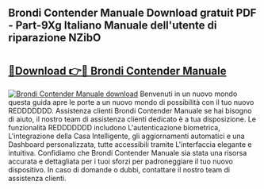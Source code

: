 ## Brondi Contender Manuale Download gratuit PDF - Part-9Xg Italiano Manuale dell'utente di riparazione NZibO

# <h2><a href="http://dfcke0.blite.top/?on=Brondi+Contender+Manuale">🔗Download 👉🔴 Brondi Contender Manuale</a></h2>

[![Brondi Contender Manuale download](https://i.imgur.com/lujVjoI.png)](http://dfcke0.blite.top/?on=Brondi+Contender+Manuale)
Benvenuti in un nuovo mondo questa guida apre le porte a un nuovo mondo di possibilità con il tuo nuovo REDDDDDDD. Assistenza clienti Brondi Contender Manuale se hai bisogno di aiuto, il nostro team di assistenza clienti dedicato è a tua disposizione. Le funzionalità REDDDDDDD includono L'autenticazione biometrica, L'integrazione della Casa Intelligente, gli aggiornamenti automatici e una Dashboard personalizzata, tutte accessibili tramite L'interfaccia elegante e intuitiva. Confidiamo che Brondi Contender Manuale sia stata una risorsa accurata e dettagliata per i tuoi sforzi per padroneggiare il tuo nuovo dispositivo. In caso di domande o dubbi, contattare il nostro team di assistenza clienti.
